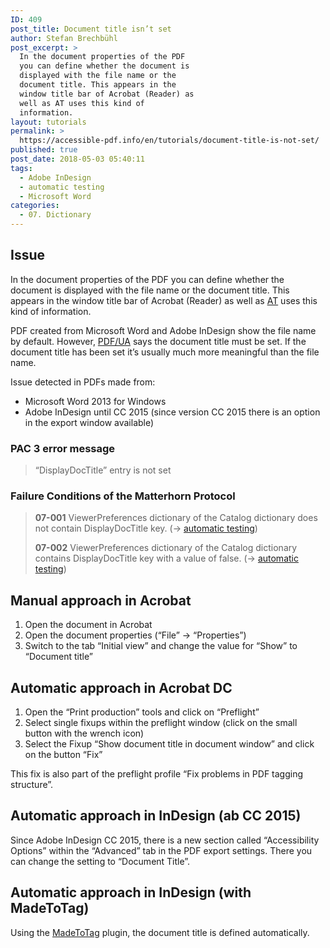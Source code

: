```yaml
---
ID: 409
post_title: Document title isn’t set
author: Stefan Brechbühl
post_excerpt: >
  In the document properties of the PDF
  you can define whether the document is
  displayed with the file name or the
  document title. This appears in the
  window title bar of Acrobat (Reader) as
  well as AT uses this kind of
  information.
layout: tutorials
permalink: >
  https://accessible-pdf.info/en/tutorials/document-title-is-not-set/
published: true
post_date: 2018-05-03 05:40:11
tags:
  - Adobe InDesign
  - automatic testing
  - Microsoft Word
categories:
  - 07. Dictionary
---
```

## Issue

In the document properties of the PDF you can define whether the document is displayed with the file name or the document title. This appears in the window title bar of Acrobat (Reader) as well as [AT][1] uses this kind of information.

PDF created from Microsoft Word and Adobe InDesign show the file name by default. However, [PDF/UA][2] says the document title must be set. If the document title has been set it’s usually much more meaningful than the file name.

Issue detected in PDFs made from:

*   Microsoft Word 2013 for Windows
*   Adobe InDesign until CC 2015 (since version CC 2015 there is an option in the export window available)

### PAC 3 error message

> “DisplayDocTitle” entry is not set

### Failure Conditions of the Matterhorn Protocol

> **07-001** ViewerPreferences dictionary of the Catalog dictionary does not contain DisplayDocTitle key. (→ [automatic testing][3])
> 
> **07-002** ViewerPreferences dictionary of the Catalog dictionary contains DisplayDocTitle key with a value of false. (→ [automatic testing][3])

## Manual approach in Acrobat

1.  Open the document in Acrobat
2.  Open the document properties (“File” → “Properties”)
3.  Switch to the tab “Initial view” and change the value for “Show” to “Document title”

## Automatic approach in Acrobat DC

1.  Open the “Print production” tools and click on “Preflight”
2.  Select single fixups within the preflight window (click on the small button with the wrench icon)
3.  Select the Fixup “Show document title in document window” and click on the button “Fix”

This fix is also part of the preflight profile “Fix problems in PDF tagging structure”.

## Automatic approach in InDesign (ab CC 2015)

Since Adobe InDesign CC 2015, there is a new section called “Accessibility Options” within the “Advanced” tab in the PDF export settings. There you can change the setting to “Document Title”.

## Automatic approach in InDesign (with MadeToTag)

Using the [MadeToTag][4] plugin, the document title is defined automatically.

 [1]: https://accessible-pdf.info/en/glossary/#assistive-technology
 [2]: https://accessible-pdf.info/en/glossary/#pdfua
 [3]: https://accessible-pdf.info/en/glossary/#automatic-testing
 [4]: https://www.axaio.com/doku.php/en:products:madetotag